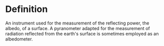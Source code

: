 # Definition

An instrument used for the measurement of the reflecting power, the
albedo, of a surface. A pyranometer adapted for the measurement of
radiation reflected from the earth's surface is sometimes employed as an
albedometer.
